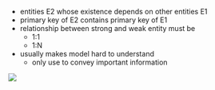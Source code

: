 + entities E2 whose existence depends on other entities E1
+  primary key of E2 contains primary key of E1
+  relationship between strong and weak entity must be
	+  1:1
	+  1:N
+  usually makes model hard to understand
	+  only use to convey important information

![](../../../../z_images/Pasted%20image%2020220315123303.png)